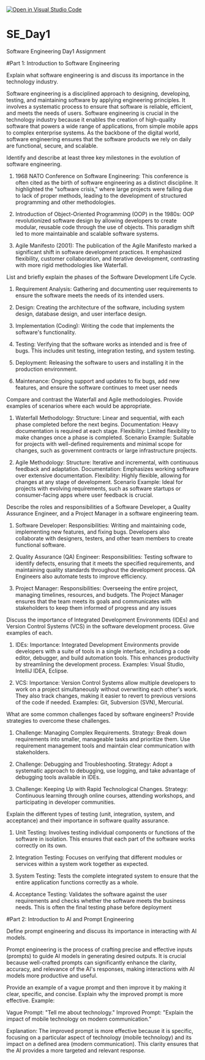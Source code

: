 [![Open in Visual Studio Code](https://classroom.github.com/assets/open-in-vscode-2e0aaae1b6195c2367325f4f02e2d04e9abb55f0b24a779b69b11b9e10269abc.svg)](https://classroom.github.com/online_ide?assignment_repo_id=15576659&assignment_repo_type=AssignmentRepo)
# SE_Day1
Software Engineering Day1 Assignment

#Part 1: Introduction to Software Engineering

Explain what software engineering is and discuss its importance in the technology industry.

Software engineering is a disciplined approach to designing, developing, testing, and maintaining software by applying engineering principles. It involves a systematic process to ensure that software is reliable, efficient, and meets the needs of users. Software engineering is crucial in the technology industry because it enables the creation of high-quality software that powers a wide range of applications, from simple mobile apps to complex enterprise systems. As the backbone of the digital world, software engineering ensures that the software products we rely on daily are functional, secure, and scalable.


Identify and describe at least three key milestones in the evolution of software engineering.
1. 1968 NATO Conference on Software Engineering: This conference is often cited as the birth of software engineering as a distinct discipline. It highlighted the "software crisis," where large projects were failing due to lack of proper methods, leading to the development of structured programming and other methodologies.

2. Introduction of Object-Oriented Programming (OOP) in the 1980s: OOP revolutionized software design by allowing developers to create modular, reusable code through the use of objects. This paradigm shift led to more maintainable and scalable software systems.

3. Agile Manifesto (2001): The publication of the Agile Manifesto marked a significant shift in software development practices. It emphasized flexibility, customer collaboration, and iterative development, contrasting with more rigid methodologies like Waterfall.


List and briefly explain the phases of the Software Development Life Cycle.
1. Requirement Analysis: Gathering and documenting user requirements to ensure the software meets the needs of its intended users.

2. Design: Creating the architecture of the software, including system design, database design, and user interface design.

3. Implementation (Coding): Writing the code that implements the software's functionality.

4. Testing: Verifying that the software works as intended and is free of bugs. This includes unit testing, integration testing, and system testing.

5. Deployment: Releasing the software to users and installing it in the production environment.

6. Maintenance: Ongoing support and updates to fix bugs, add new features, and ensure the software continues to meet user needs


Compare and contrast the Waterfall and Agile methodologies. Provide examples of scenarios where each would be appropriate.

1. Waterfall Methodology:
Structure: Linear and sequential, with each phase completed before the next begins.
Documentation: Heavy documentation is required at each stage.
Flexibility: Limited flexibility to make changes once a phase is completed.
Scenario Example: Suitable for projects with well-defined requirements and minimal scope for changes, such as government contracts or large infrastructure projects.

2. Agile Methodology:
Structure: Iterative and incremental, with continuous feedback and adaptation.
Documentation: Emphasizes working software over extensive documentation.
Flexibility: Highly flexible, allowing for changes at any stage of development.
Scenario Example: Ideal for projects with evolving requirements, such as software startups or consumer-facing apps where user feedback is crucial.


Describe the roles and responsibilities of a Software Developer, a Quality Assurance Engineer, and a Project Manager in a software engineering team.

1. Software Developer:
Responsibilities: Writing and maintaining code, implementing new features, and fixing bugs. Developers also collaborate with designers, testers, and other team members to create functional software.

2. Quality Assurance (QA) Engineer:
Responsibilities: Testing software to identify defects, ensuring that it meets the specified requirements, and maintaining quality standards throughout the development process. QA Engineers also automate tests to improve efficiency.

3. Project Manager:
Responsibilities: Overseeing the entire project, managing timelines, resources, and budgets. The Project Manager ensures that the team meets its goals and communicates with stakeholders to keep them informed of progress and any issues

Discuss the importance of Integrated Development Environments (IDEs) and Version Control Systems (VCS) in the software development process. Give examples of each.

1. IDEs:
Importance: Integrated Development Environments provide developers with a suite of tools in a single interface, including a code editor, debugger, and build automation tools. This enhances productivity by streamlining the development process.
Examples: Visual Studio, IntelliJ IDEA, Eclipse.

2. VCS:
Importance: Version Control Systems allow multiple developers to work on a project simultaneously without overwriting each other's work. They also track changes, making it easier to revert to previous versions of the code if needed.
Examples: Git, Subversion (SVN), Mercurial.

What are some common challenges faced by software engineers? Provide strategies to overcome these challenges.
1. Challenge: Managing Complex Requirements.
Strategy: Break down requirements into smaller, manageable tasks and prioritize them. Use requirement management tools and maintain clear communication with stakeholders.

2. Challenge: Debugging and Troubleshooting.
Strategy: Adopt a systematic approach to debugging, use logging, and take advantage of debugging tools available in IDEs.

3. Challenge: Keeping Up with Rapid Technological Changes.
Strategy: Continuous learning through online courses, attending workshops, and participating in developer communities.

Explain the different types of testing (unit, integration, system, and acceptance) and their importance in software quality assurance.
1. Unit Testing: Involves testing individual components or functions of the software in isolation. This ensures that each part of the software works correctly on its own.

2. Integration Testing: Focuses on verifying that different modules or services within a system work together as expected.

3. System Testing: Tests the complete integrated system to ensure that the entire application functions correctly as a whole.

4. Acceptance Testing: Validates the software against the user requirements and checks whether the software meets the business needs. This is often the final testing phase before deployment

#Part 2: Introduction to AI and Prompt Engineering


Define prompt engineering and discuss its importance in interacting with AI models.

Prompt engineering is the process of crafting precise and effective inputs (prompts) to guide AI models in generating desired outputs. It is crucial because well-crafted prompts can significantly enhance the clarity, accuracy, and relevance of the AI's responses, making interactions with AI models more productive and useful.

Provide an example of a vague prompt and then improve it by making it clear, specific, and concise. Explain why the improved prompt is more effective.
Example:

Vague Prompt: "Tell me about technology."
Improved Prompt: "Explain the impact of mobile technology on modern communication."

Explanation:
The improved prompt is more effective because it is specific, focusing on a particular aspect of technology (mobile technology) and its impact on a defined area (modern communication). This clarity ensures that the AI provides a more targeted and relevant response.
